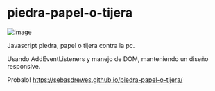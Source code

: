# piedra-papel-o-tijera
![image](https://user-images.githubusercontent.com/81722772/121594424-6f929980-ca13-11eb-9dc4-a3bae8020f63.png)

Javascript piedra, papel o tijera contra la pc.

Usando AddEventListeners y manejo de DOM, manteniendo un diseño responsive.

Probalo! https://sebasdrewes.github.io/piedra-papel-o-tijera/
